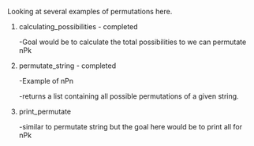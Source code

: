Looking at several examples of permutations here.
1. calculating_possibilities - completed

    -Goal would be to calculate the total possibilities to we can permutate nPk

2. permutate_string - completed

    -Example of nPn

    -returns a list containing all possible permutations of a given string. 

3. print_permutate 

    -similar to permutate string but the goal here would be to print all for nPk

